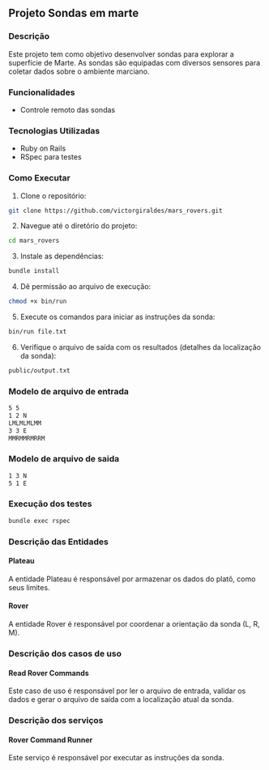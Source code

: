 ## Projeto Sondas em marte

### Descrição

Este projeto tem como objetivo desenvolver sondas para explorar a superfície de Marte. As sondas são equipadas com diversos sensores para coletar dados sobre o ambiente marciano.

### Funcionalidades

- Controle remoto das sondas

### Tecnologias Utilizadas

- Ruby on Rails
- RSpec para testes

### Como Executar

1. Clone o repositório:
  ```bash
  git clone https://github.com/victorgiraldes/mars_rovers.git
  ```
2. Navegue até o diretório do projeto:
  ```bash
  cd mars_rovers
  ```
3. Instale as dependências:
  ```bash
  bundle install
  ```
4. Dê permissão ao arquivo de execução:
  ```bash
  chmod +x bin/run
  ```  
5. Execute os comandos para iniciar as instruções da sonda:
  ```bash
  bin/run file.txt
  ```
6. Verifique o arquivo de saída com os resultados (detalhes da localização da sonda):
  ```bash
  public/output.txt
  ```
### Modelo de arquivo de entrada
  ```bash
  5 5
  1 2 N
  LMLMLMLMM
  3 3 E
  MMRMMRMRRM
  ```
### Modelo de arquivo de saida
  ```bash
  1 3 N
  5 1 E
  ```

### Execução dos testes
  ```bash
  bundle exec rspec
  ```

### Descrição das Entidades

#### Plateau

A entidade Plateau é responsável por armazenar os dados do platô, como seus limites.

#### Rover

A entidade Rover é responsável por coordenar a orientação da sonda (L, R, M).

### Descrição dos casos de uso

#### Read Rover Commands

Este caso de uso é responsável por ler o arquivo de entrada, validar os dados e gerar o arquivo de saída com a localização atual da sonda.

### Descrição dos serviços

#### Rover Command Runner

Este serviço é responsável por executar as instruções da sonda.